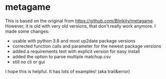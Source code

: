 # metagame

This is based on the original from https://github.com/Blinkity/metagame. However, it is old with very old versions, that don't really work anymore.
I made some changes:

* usable with python 3.8 and most up2date package versions
* corrected function calls and parameter for the newest package versions
* added a requirements text with explicit version for easy install
* added the option to parse multiple matchup.csv
* still no cli or gui 

I hope this is helpful. It has lots of examples! (aka trail&error)